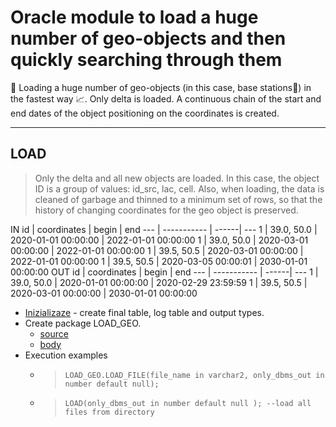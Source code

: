 # Oracle module to load a huge number of geo-objects and then quickly searching through them
📝 Loading a huge number of geo-objects (in this case, base stations📡) in the fastest way 📈. Only delta is loaded. A continuous chain of the start and end dates of the object positioning on the coordinates is created.
***
## LOAD
> Only the delta and all new objects are loaded. In this case, the object ID is a group of values: id_src, lac, cell. 
> Also, when loading, the data is cleaned of garbage and thinned to a minimum set of rows, so that the history of changing coordinates for the geo object is preserved.

IN
id  | coordinates | begin | end
--- | ----------- | ------| ---
1  | 39.0, 50.0  | 2020-01-01 00:00:00  | 2022-01-01 00:00:00
1  | 39.0, 50.0  | 2020-03-01 00:00:00  | 2022-01-01 00:00:00
1  | 39.5, 50.5  | 2020-03-01 00:00:00  | 2022-01-01 00:00:00
1  | 39.5, 50.5  | 2020-03-05 00:00:01  | 2030-01-01 00:00:00
OUT
id  | coordinates | begin | end
--- | ----------- | ------| ---
1  | 39.0, 50.0  | 2020-01-01 00:00:00  | 2020-02-29 23:59:59
1  | 39.5, 50.5  | 2020-03-01 00:00:00  | 2030-01-01 00:00:00
* [Inizializaze](inizializaze.ddl) - create final table, log table and output types.
* Create package LOAD_GEO.
    * [source](load.pks)
    * [body](load.pkb)
* Execution examples
    * >     LOAD_GEO.LOAD_FILE(file_name in varchar2, only_dbms_out in number default null);
    * >     LOAD(only_dbms_out in number default null ); --load all files from directory

